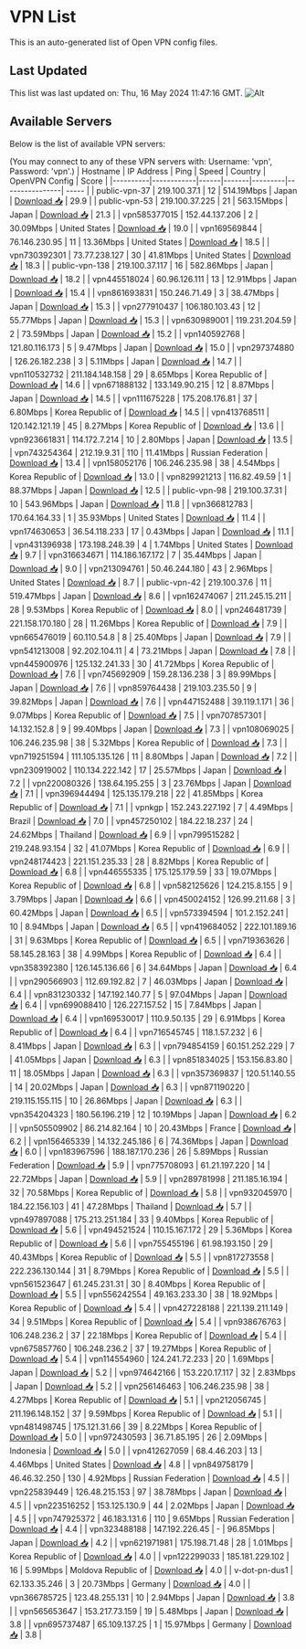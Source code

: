 # VPN List

This is an auto-generated list of Open VPN config files.

## Last Updated

This list was last updated on: Thu, 16 May 2024 11:47:16 GMT.
![Alt](https://repobeats.axiom.co/api/embed/186b98318ef1479477931607c1ad7d823f12451f.svg "Repobeats analytics image")

## Available Servers

Below is the list of available VPN servers:

(You may connect to any of these VPN servers with: Username: 'vpn', Password: 'vpn'.)
| Hostname | IP Address | Ping | Speed | Country | OpenVPN Config | Score |
|----------|------------|------|-------|---------|----------------| ----- |
| public-vpn-37 | 219.100.37.1 | 12 | 514.19Mbps | Japan | [Download 📥](./configs/server_0_JP.ovpn) | 29.9 |
| public-vpn-53 | 219.100.37.225 | 21 | 563.15Mbps | Japan | [Download 📥](./configs/server_1_JP.ovpn) | 21.3 |
| vpn585377015 | 152.44.137.206 | 2 | 30.09Mbps | United States | [Download 📥](./configs/server_2_US.ovpn) | 19.0 |
| vpn169569844 | 76.146.230.95 | 11 | 13.36Mbps | United States | [Download 📥](./configs/server_3_US.ovpn) | 18.5 |
| vpn730392301 | 73.77.238.127 | 30 | 41.81Mbps | United States | [Download 📥](./configs/server_4_US.ovpn) | 18.3 |
| public-vpn-138 | 219.100.37.117 | 16 | 582.86Mbps | Japan | [Download 📥](./configs/server_5_JP.ovpn) | 18.2 |
| vpn445518024 | 60.96.126.111 | 13 | 12.91Mbps | Japan | [Download 📥](./configs/server_6_JP.ovpn) | 15.4 |
| vpn861693831 | 150.246.71.49 | 3 | 38.47Mbps | Japan | [Download 📥](./configs/server_7_JP.ovpn) | 15.3 |
| vpn277910437 | 106.180.103.43 | 12 | 55.77Mbps | Japan | [Download 📥](./configs/server_8_JP.ovpn) | 15.3 |
| vpn630989001 | 119.231.204.59 | 2 | 73.59Mbps | Japan | [Download 📥](./configs/server_9_JP.ovpn) | 15.2 |
| vpn140592768 | 121.80.116.173 | 5 | 9.47Mbps | Japan | [Download 📥](./configs/server_10_JP.ovpn) | 15.0 |
| vpn297374880 | 126.26.182.238 | 3 | 5.11Mbps | Japan | [Download 📥](./configs/server_11_JP.ovpn) | 14.7 |
| vpn110532732 | 211.184.148.158 | 29 | 8.65Mbps | Korea Republic of | [Download 📥](./configs/server_12_KR.ovpn) | 14.6 |
| vpn671888132 | 133.149.90.215 | 12 | 8.87Mbps | Japan | [Download 📥](./configs/server_13_JP.ovpn) | 14.5 |
| vpn111675228 | 175.208.176.81 | 37 | 6.80Mbps | Korea Republic of | [Download 📥](./configs/server_14_KR.ovpn) | 14.5 |
| vpn413768511 | 120.142.121.19 | 45 | 8.27Mbps | Korea Republic of | [Download 📥](./configs/server_15_KR.ovpn) | 13.6 |
| vpn923661831 | 114.172.7.214 | 10 | 2.80Mbps | Japan | [Download 📥](./configs/server_16_JP.ovpn) | 13.5 |
| vpn743254364 | 212.19.9.31 | 110 | 11.41Mbps | Russian Federation | [Download 📥](./configs/server_17_RU.ovpn) | 13.4 |
| vpn158052176 | 106.246.235.98 | 38 | 4.54Mbps | Korea Republic of | [Download 📥](./configs/server_18_KR.ovpn) | 13.0 |
| vpn829921213 | 116.82.49.59 | 1 | 88.37Mbps | Japan | [Download 📥](./configs/server_19_JP.ovpn) | 12.5 |
| public-vpn-98 | 219.100.37.31 | 10 | 543.96Mbps | Japan | [Download 📥](./configs/server_20_JP.ovpn) | 11.8 |
| vpn366812783 | 170.64.164.33 | 1 | 35.93Mbps | United States | [Download 📥](./configs/server_21_US.ovpn) | 11.4 |
| vpn174630653 | 36.54.118.233 | 17 | 0.43Mbps | Japan | [Download 📥](./configs/server_22_JP.ovpn) | 11.1 |
| vpn431396938 | 173.198.248.39 | 4 | 1.74Mbps | United States | [Download 📥](./configs/server_23_US.ovpn) | 9.7 |
| vpn316634671 | 114.186.167.172 | 7 | 35.44Mbps | Japan | [Download 📥](./configs/server_24_JP.ovpn) | 9.0 |
| vpn213094761 | 50.46.244.180 | 43 | 2.96Mbps | United States | [Download 📥](./configs/server_25_US.ovpn) | 8.7 |
| public-vpn-42 | 219.100.37.6 | 11 | 519.47Mbps | Japan | [Download 📥](./configs/server_26_JP.ovpn) | 8.6 |
| vpn162474067 | 211.245.15.211 | 28 | 9.53Mbps | Korea Republic of | [Download 📥](./configs/server_27_KR.ovpn) | 8.0 |
| vpn246481739 | 221.158.170.180 | 28 | 11.26Mbps | Korea Republic of | [Download 📥](./configs/server_28_KR.ovpn) | 7.9 |
| vpn665476019 | 60.110.54.8 | 8 | 25.40Mbps | Japan | [Download 📥](./configs/server_29_JP.ovpn) | 7.9 |
| vpn541213008 | 92.202.104.11 | 4 | 73.21Mbps | Japan | [Download 📥](./configs/server_30_JP.ovpn) | 7.8 |
| vpn445900976 | 125.132.241.33 | 30 | 41.72Mbps | Korea Republic of | [Download 📥](./configs/server_31_KR.ovpn) | 7.6 |
| vpn745692909 | 159.28.136.238 | 3 | 89.99Mbps | Japan | [Download 📥](./configs/server_32_JP.ovpn) | 7.6 |
| vpn859764438 | 219.103.235.50 | 9 | 39.82Mbps | Japan | [Download 📥](./configs/server_33_JP.ovpn) | 7.6 |
| vpn447152488 | 39.119.1.171 | 36 | 9.07Mbps | Korea Republic of | [Download 📥](./configs/server_34_KR.ovpn) | 7.5 |
| vpn707857301 | 14.132.152.8 | 9 | 99.40Mbps | Japan | [Download 📥](./configs/server_35_JP.ovpn) | 7.3 |
| vpn108069025 | 106.246.235.98 | 38 | 5.32Mbps | Korea Republic of | [Download 📥](./configs/server_36_KR.ovpn) | 7.3 |
| vpn719251594 | 111.105.135.126 | 11 | 8.80Mbps | Japan | [Download 📥](./configs/server_37_JP.ovpn) | 7.2 |
| vpn230919002 | 110.134.222.142 | 17 | 25.57Mbps | Japan | [Download 📥](./configs/server_38_JP.ovpn) | 7.2 |
| vpn220080326 | 138.64.195.255 | 3 | 23.76Mbps | Japan | [Download 📥](./configs/server_39_JP.ovpn) | 7.1 |
| vpn396944494 | 125.135.179.218 | 22 | 41.85Mbps | Korea Republic of | [Download 📥](./configs/server_40_KR.ovpn) | 7.1 |
| vpnkgp | 152.243.227.192 | 7 | 4.49Mbps | Brazil | [Download 📥](./configs/server_41_BR.ovpn) | 7.0 |
| vpn457250102 | 184.22.18.237 | 24 | 24.62Mbps | Thailand | [Download 📥](./configs/server_42_TH.ovpn) | 6.9 |
| vpn799515282 | 219.248.93.154 | 32 | 41.07Mbps | Korea Republic of | [Download 📥](./configs/server_43_KR.ovpn) | 6.9 |
| vpn248174423 | 221.151.235.33 | 28 | 8.82Mbps | Korea Republic of | [Download 📥](./configs/server_44_KR.ovpn) | 6.8 |
| vpn446555335 | 175.125.179.59 | 33 | 19.07Mbps | Korea Republic of | [Download 📥](./configs/server_45_KR.ovpn) | 6.8 |
| vpn582125626 | 124.215.8.155 | 9 | 3.79Mbps | Japan | [Download 📥](./configs/server_46_JP.ovpn) | 6.6 |
| vpn450024152 | 126.99.211.68 | 3 | 60.42Mbps | Japan | [Download 📥](./configs/server_47_JP.ovpn) | 6.5 |
| vpn573394594 | 101.2.152.241 | 10 | 8.94Mbps | Japan | [Download 📥](./configs/server_48_JP.ovpn) | 6.5 |
| vpn419684052 | 222.101.189.16 | 31 | 9.63Mbps | Korea Republic of | [Download 📥](./configs/server_49_KR.ovpn) | 6.5 |
| vpn719363626 | 58.145.28.163 | 38 | 4.99Mbps | Korea Republic of | [Download 📥](./configs/server_50_KR.ovpn) | 6.4 |
| vpn358392380 | 126.145.136.66 | 6 | 34.64Mbps | Japan | [Download 📥](./configs/server_51_JP.ovpn) | 6.4 |
| vpn290566903 | 112.69.192.82 | 7 | 46.03Mbps | Japan | [Download 📥](./configs/server_52_JP.ovpn) | 6.4 |
| vpn831230332 | 147.192.140.77 | 5 | 97.04Mbps | Japan | [Download 📥](./configs/server_53_JP.ovpn) | 6.4 |
| vpn699088410 | 126.227.157.52 | 15 | 7.84Mbps | Japan | [Download 📥](./configs/server_54_JP.ovpn) | 6.4 |
| vpn169530017 | 110.9.50.135 | 29 | 6.91Mbps | Korea Republic of | [Download 📥](./configs/server_55_KR.ovpn) | 6.4 |
| vpn716545745 | 118.1.57.232 | 6 | 8.41Mbps | Japan | [Download 📥](./configs/server_56_JP.ovpn) | 6.3 |
| vpn794854159 | 60.151.252.229 | 7 | 41.05Mbps | Japan | [Download 📥](./configs/server_57_JP.ovpn) | 6.3 |
| vpn851834025 | 153.156.83.80 | 11 | 18.05Mbps | Japan | [Download 📥](./configs/server_58_JP.ovpn) | 6.3 |
| vpn357369837 | 120.51.140.55 | 14 | 20.02Mbps | Japan | [Download 📥](./configs/server_59_JP.ovpn) | 6.3 |
| vpn871190220 | 219.115.155.115 | 10 | 26.86Mbps | Japan | [Download 📥](./configs/server_60_JP.ovpn) | 6.3 |
| vpn354204323 | 180.56.196.219 | 12 | 10.19Mbps | Japan | [Download 📥](./configs/server_61_JP.ovpn) | 6.2 |
| vpn505509902 | 86.214.82.164 | 10 | 20.43Mbps | France | [Download 📥](./configs/server_62_FR.ovpn) | 6.2 |
| vpn156465339 | 14.132.245.186 | 6 | 74.36Mbps | Japan | [Download 📥](./configs/server_63_JP.ovpn) | 6.0 |
| vpn183967596 | 188.187.170.236 | 26 | 5.89Mbps | Russian Federation | [Download 📥](./configs/server_64_RU.ovpn) | 5.9 |
| vpn775708093 | 61.21.197.220 | 14 | 22.72Mbps | Japan | [Download 📥](./configs/server_65_JP.ovpn) | 5.9 |
| vpn289781998 | 211.185.16.194 | 32 | 70.58Mbps | Korea Republic of | [Download 📥](./configs/server_66_KR.ovpn) | 5.8 |
| vpn932045970 | 184.22.156.103 | 41 | 47.28Mbps | Thailand | [Download 📥](./configs/server_67_TH.ovpn) | 5.7 |
| vpn497897088 | 175.213.251.184 | 33 | 9.40Mbps | Korea Republic of | [Download 📥](./configs/server_68_KR.ovpn) | 5.6 |
| vpn494521524 | 110.15.167.172 | 29 | 5.36Mbps | Korea Republic of | [Download 📥](./configs/server_69_KR.ovpn) | 5.6 |
| vpn755455196 | 61.98.193.150 | 29 | 40.43Mbps | Korea Republic of | [Download 📥](./configs/server_70_KR.ovpn) | 5.5 |
| vpn817273558 | 222.236.130.144 | 31 | 8.79Mbps | Korea Republic of | [Download 📥](./configs/server_71_KR.ovpn) | 5.5 |
| vpn561523647 | 61.245.231.31 | 30 | 8.40Mbps | Korea Republic of | [Download 📥](./configs/server_72_KR.ovpn) | 5.5 |
| vpn556242554 | 49.163.233.30 | 38 | 18.92Mbps | Korea Republic of | [Download 📥](./configs/server_73_KR.ovpn) | 5.4 |
| vpn427228188 | 221.139.211.149 | 34 | 9.51Mbps | Korea Republic of | [Download 📥](./configs/server_74_KR.ovpn) | 5.4 |
| vpn938676763 | 106.248.236.2 | 37 | 22.18Mbps | Korea Republic of | [Download 📥](./configs/server_75_KR.ovpn) | 5.4 |
| vpn675857760 | 106.248.236.2 | 37 | 19.27Mbps | Korea Republic of | [Download 📥](./configs/server_76_KR.ovpn) | 5.4 |
| vpn114554960 | 124.241.72.233 | 20 | 1.69Mbps | Japan | [Download 📥](./configs/server_77_JP.ovpn) | 5.2 |
| vpn974642166 | 153.220.17.117 | 32 | 2.83Mbps | Japan | [Download 📥](./configs/server_78_JP.ovpn) | 5.2 |
| vpn256146463 | 106.246.235.98 | 38 | 4.27Mbps | Korea Republic of | [Download 📥](./configs/server_79_KR.ovpn) | 5.1 |
| vpn212056745 | 211.196.148.152 | 37 | 9.59Mbps | Korea Republic of | [Download 📥](./configs/server_80_KR.ovpn) | 5.1 |
| vpn481498745 | 175.121.31.66 | 39 | 8.22Mbps | Korea Republic of | [Download 📥](./configs/server_81_KR.ovpn) | 5.0 |
| vpn972430593 | 36.71.85.195 | 26 | 2.09Mbps | Indonesia | [Download 📥](./configs/server_82_ID.ovpn) | 5.0 |
| vpn412627059 | 68.4.46.203 | 13 | 4.46Mbps | United States | [Download 📥](./configs/server_83_US.ovpn) | 4.8 |
| vpn849758179 | 46.46.32.250 | 130 | 4.92Mbps | Russian Federation | [Download 📥](./configs/server_84_RU.ovpn) | 4.5 |
| vpn225839449 | 126.48.215.153 | 97 | 38.78Mbps | Japan | [Download 📥](./configs/server_85_JP.ovpn) | 4.5 |
| vpn223516252 | 153.125.130.9 | 44 | 2.02Mbps | Japan | [Download 📥](./configs/server_86_JP.ovpn) | 4.5 |
| vpn747925372 | 46.183.131.6 | 110 | 9.65Mbps | Russian Federation | [Download 📥](./configs/server_87_RU.ovpn) | 4.4 |
| vpn323488188 | 147.192.226.45 | - | 96.85Mbps | Japan | [Download 📥](./configs/server_88_JP.ovpn) | 4.2 |
| vpn621971981 | 175.198.71.48 | 28 | 1.01Mbps | Korea Republic of | [Download 📥](./configs/server_89_KR.ovpn) | 4.0 |
| vpn122299033 | 185.181.229.102 | 16 | 5.99Mbps | Moldova Republic of | [Download 📥](./configs/server_90_MD.ovpn) | 4.0 |
| v-dot-pn-dus1 | 62.133.35.246 | 3 | 20.73Mbps | Germany | [Download 📥](./configs/server_91_DE.ovpn) | 4.0 |
| vpn366785725 | 123.48.255.131 | 10 | 2.94Mbps | Japan | [Download 📥](./configs/server_92_JP.ovpn) | 3.8 |
| vpn565653647 | 153.217.73.159 | 19 | 5.48Mbps | Japan | [Download 📥](./configs/server_93_JP.ovpn) | 3.8 |
| vpn695737487 | 65.109.137.25 | 1 | 15.97Mbps | Germany | [Download 📥](./configs/server_94_DE.ovpn) | 3.8 |
